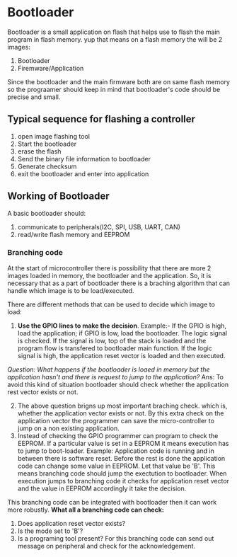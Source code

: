 # Bootloader
Bootloader is a small application on flash that helps use to flash the main program in flash memory. yup that means on a flash memory the will be 2 images:
1. Bootloader
2. Firemware/Application

Since the bootloader and the main firmware both are on same flash memory so the prograamer should keep in mind that bootloader's code should be precise and small.
## Typical sequence for flashing a controller
1. open image flashing tool
2. Start the bootloader
3. erase the flash
4. Send the binary file information to bootloader
5. Generate checksum
6. exit the bootloader and enter into application
## Working of Bootloader
A basic bootloader should:
1. communicate to peripherals(I2C, SPI, USB, UART, CAN)
2. read/write flash memory and EEPROM

### Branching code
At the start of microcontroller there is possibility that there are more 2 images loaded in memory, the bootloader and the application.
So, it is necessary that as a part of bootloader there is a braching algorithm that can handle which image is to be load/executed.

There are different methods that can be used to decide which image to load:
1. **Use the GPIO lines to make the decision**. Example:- If the GPIO is high, load the application; if GPIO is low, load the bootloader.
      The logic signal is checked. If the signal is low, top of the stack is loaded and the program flow is transfered to bootloader main function. If the logic signal is high, the application reset vector is loaded and then executed.

*Question: What happens if the bootloader is loaed in memory but the application hasn't and there is request to jump to the application?*
Ans: To avoid this kind of situation bootloader should check whether the application rest vector exists or not.

2. The above question brigns up most important braching check. which is, whether the application vector exists or not. By this extra check on the application vector the programmer can save the micro-controller to jump on a non existing application.
3. Instead of checking the GPIO programmer can program to check the EEPROM. If a particular value is set in a EEPROM it means  execution has to jump to boot-loader. Example: Application code is running and in between there is software reset. Before the rest is done the application code can change some value in EEPROM. Let that value be 'B'. This means branching code should jump the exectution to bootloader. When execution jumps to branching code it checks for application reset vector and the value in EEPROM accordingly it take the decision.

This branching code can be integrated with bootloader then it can work more robustly.
**What all a branching code can check:**
1. Does application reset vector exists?
2. Is the mode set to 'B'?
3. Is a programing tool present? For this branching code can send out message on peripheral and check for the acknowledgement. 